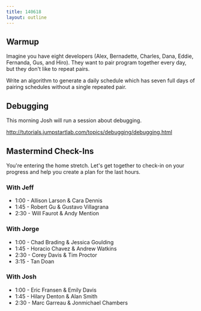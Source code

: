 ```yaml
---
title: 140618
layout: outline
---
```


## Warmup

Imagine you have eight developers (Alex, Bernadette, Charles, Dana, Eddie, 
Fernanda, Gus, and Hiro). They want to pair program together every day, but
they don't like to repeat pairs.

Write an algorithm to generate a daily schedule which has seven full days
of pairing schedules without a single repeated pair.

## Debugging

This morning Josh will run a session about debugging.

http://tutorials.jumpstartlab.com/topics/debugging/debugging.html

## Mastermind Check-Ins

You're entering the home stretch. Let's get together to check-in on your progress
and help you create a plan for the last hours.

### With Jeff

* 1:00 - Allison Larson & Cara Dennis
* 1:45 - Robert Gu & Gustavo Villagrana
* 2:30 - Will Faurot & Andy Mention

### With Jorge

* 1:00 - Chad Brading & Jessica Goulding
* 1:45 - Horacio Chavez & Andrew Watkins
* 2:30 - Corey Davis & Tim Proctor
* 3:15 - Tan Doan

### With Josh

* 1:00 - Eric Fransen & Emily Davis
* 1:45 - Hilary Denton & Alan Smith
* 2:30 - Marc Garreau & Jonmichael Chambers

